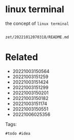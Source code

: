 # linux terminal

the concept of `linux terminal`

```
```

` zet/20221012070318/README.md `

# Related

- 20221003150564
- 20221003151259
- 20221003151424
- 20221003151299
- 20221003150201
- 20221003150182
- 20221003151174
- 20221003150551
- 20221006025356

Tags:

    #todo #idea
